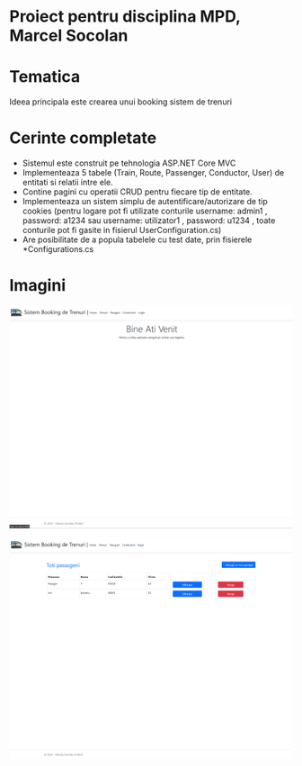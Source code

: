 # Proiect pentru disciplina MPD, Marcel Socolan

# Tematica
Ideea principala este crearea unui booking sistem de trenuri

# Cerinte completate
* Sistemul este construit pe tehnologia ASP.NET Core MVC
* Implementeaza 5 tabele (Train, Route, Passenger, Conductor, User) de entitati si relatii intre ele.
* Contine pagini cu operatii CRUD pentru fiecare tip de entitate.
* Implementeaza un sistem simplu de autentificare/autorizare de tip cookies (pentru logare pot fi utilizate conturile username: admin1 , password: a1234 sau username: utilizator1 , password: u1234 , toate conturile pot fi gasite in fisierul UserConfiguration.cs)
* Are posibilitate de a popula tabelele cu test date, prin fisierele *Configurations.cs

# Imagini
<p align="center">
    <img src="imagini/1.png" alt="Imagine 1">
</p>
<p align="center">
    <img src="imagini/2.png" alt="Imagine 2">
</p>
